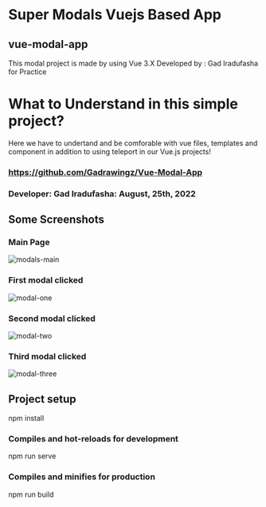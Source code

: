 # Super Modals Vuejs Based App
## vue-modal-app
This modal project is made by using Vue 3.X
Developed by : Gad Iradufasha for Practice

# What to Understand in this simple project?
Here we have to undertand and be comforable with vue files, templates
and component in addition to using teleport in our Vue.js projects!

### https://github.com/Gadrawingz/Vue-Modal-App

### Developer: Gad Iradufasha: August, 25th, 2022

## Some Screenshots
### Main Page
![modals-main](https://user-images.githubusercontent.com/50759844/186898987-ae00cf46-e857-4dc8-b4ea-9fda3e263a19.PNG)

### First modal clicked
![modal-one](https://user-images.githubusercontent.com/50759844/186899094-bc8ef525-549d-43a4-bf76-eb8f492ee263.PNG)

### Second modal clicked
![modal-two](https://user-images.githubusercontent.com/50759844/186899234-56c1c929-d70b-4db4-b63d-efe32916a835.PNG)

### Third modal clicked
![modal-three](https://user-images.githubusercontent.com/50759844/186899349-c32947a5-6633-4f05-b67a-ddf282c813da.PNG)


## Project setup
npm install
### Compiles and hot-reloads for development
npm run serve
### Compiles and minifies for production
npm run build
